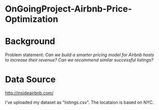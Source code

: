 # OnGoingProject-Airbnb-Price-Optimization

# Background
Problem statement: _Can we build a smarter pricing model for Airbnb hosts to increase their revenue? Can we recommend similar successful listings?_

# Data Source
http://insideairbnb.com/

I've uploaded my dataset as "listings.csv". The locataion is based on NYC.
